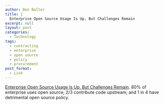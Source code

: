 ```yaml
---
author: Ben Balter
title: |
  Enterprise Open Source Usage Is Up, But Challenges Remain
excerpt: null
layout: post
categories:
  - Technology
tags:
  - contracting
  - enterprise
  - open source
  - policy
  - procurement
post_format:
  - Link
---
```


[Enterprise Open Source Usage Is Up, But Challenges Remain][1]. 80% of enterprise uses open source; 2/3 contribute code upstream; and 1 in 4 have detrimental open source policy.

[1]: http://techcrunch.com/2012/04/22/enterprise-open-source-usage-is-up-but-challenges-remain/?utm_source=feedburner&utm_medium=feed&utm_campaign=Feed:+Techcrunch+(TechCrunch)

